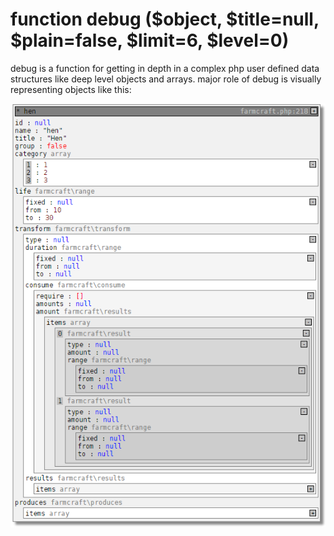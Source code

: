 function debug ($object, $title=null, $plain=false, $limit=6, $level=0)
================
debug is a function for getting in depth in a complex php user defined data structures like deep level objects and arrays. major role of debug is visually representing objects like this:

![](./php-debug.png)